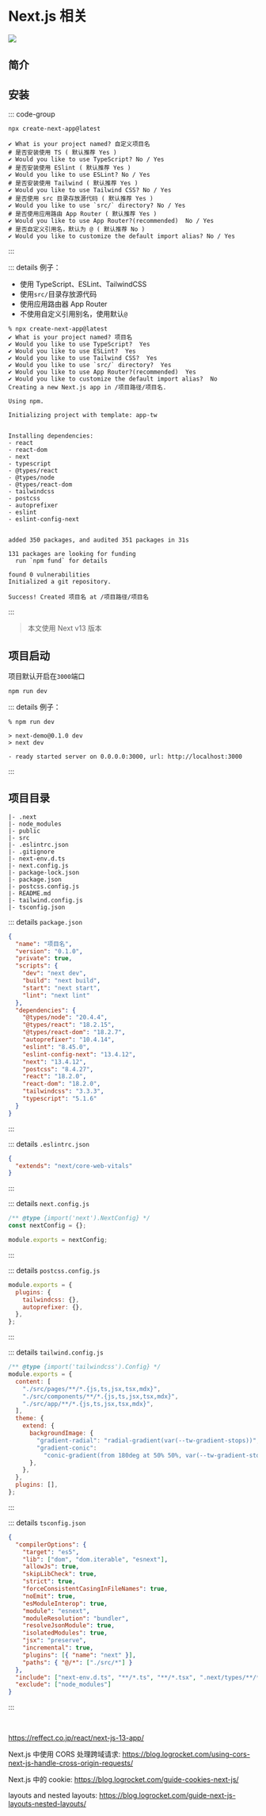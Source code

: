 # Next.js 相关

![](/images/next-js.webp)

## 简介

## 安装

::: code-group

```shell [命令]
npx create-next-app@latest
```

```shell [安装配置选项]
✔ What is your project named? 自定义项目名
# 是否安装使用 TS ( 默认推荐 Yes )
✔ Would you like to use TypeScript? No / Yes
# 是否安装使用 ESlint ( 默认推荐 Yes )
✔ Would you like to use ESLint? No / Yes
# 是否安装使用 Tailwind ( 默认推荐 Yes )
✔ Would you like to use Tailwind CSS? No / Yes
# 是否使用 src 目录存放源代码 ( 默认推荐 Yes )
✔ Would you like to use `src/` directory? No / Yes
# 是否使用应用路由 App Router ( 默认推荐 Yes )
✔ Would you like to use App Router?(recommended)  No / Yes
# 是否自定义引用名，默认为 @ ( 默认推荐 No )
✔ Would you like to customize the default import alias? No / Yes
```

:::

::: details 例子：

- 使用 TypeScript、ESLint、TailwindCSS
- 使用`src/`目录存放源代码
- 使用应用路由器 App Router
- 不使用自定义引用别名，使用默认`@`

```shell{1-8}
% npx create-next-app@latest
✔ What is your project named? 项目名
✔ Would you like to use TypeScript?  Yes
✔ Would you like to use ESLint?  Yes
✔ Would you like to use Tailwind CSS?  Yes
✔ Would you like to use `src/` directory?  Yes
✔ Would you like to use App Router?(recommended)  Yes
✔ Would you like to customize the default import alias?  No
Creating a new Next.js app in /项目路径/项目名.

Using npm.

Initializing project with template: app-tw


Installing dependencies:
- react
- react-dom
- next
- typescript
- @types/react
- @types/node
- @types/react-dom
- tailwindcss
- postcss
- autoprefixer
- eslint
- eslint-config-next


added 350 packages, and audited 351 packages in 31s

131 packages are looking for funding
  run `npm fund` for details

found 0 vulnerabilities
Initialized a git repository.

Success! Created 项目名 at /项目路径/项目名
```

:::

> 本文使用 Next v13 版本

## 项目启动

项目默认开启在`3000`端口

```shell
npm run dev
```

::: details 例子：

```shell{1}
% npm run dev

> next-demo@0.1.0 dev
> next dev

- ready started server on 0.0.0.0:3000, url: http://localhost:3000
```

:::

## 项目目录

```shell
|- .next
|- node_modules
|- public
|- src
|- .eslintrc.json
|- .gitignore
|- next-env.d.ts
|- next.config.js
|- package-lock.json
|- package.json
|- postcss.config.js
|- README.md
|- tailwind.config.js
|- tsconfig.json
```

::: details `package.json`

```json
{
  "name": "项目名",
  "version": "0.1.0",
  "private": true,
  "scripts": {
    "dev": "next dev",
    "build": "next build",
    "start": "next start",
    "lint": "next lint"
  },
  "dependencies": {
    "@types/node": "20.4.4",
    "@types/react": "18.2.15",
    "@types/react-dom": "18.2.7",
    "autoprefixer": "10.4.14",
    "eslint": "8.45.0",
    "eslint-config-next": "13.4.12",
    "next": "13.4.12",
    "postcss": "8.4.27",
    "react": "18.2.0",
    "react-dom": "18.2.0",
    "tailwindcss": "3.3.3",
    "typescript": "5.1.6"
  }
}
```

:::

::: details `.eslintrc.json`

```json
{
  "extends": "next/core-web-vitals"
}
```

:::

::: details `next.config.js`

```js
/** @type {import('next').NextConfig} */
const nextConfig = {};

module.exports = nextConfig;
```

:::

::: details `postcss.config.js`

```js
module.exports = {
  plugins: {
    tailwindcss: {},
    autoprefixer: {},
  },
};
```

:::

::: details `tailwind.config.js`

```js
/** @type {import('tailwindcss').Config} */
module.exports = {
  content: [
    "./src/pages/**/*.{js,ts,jsx,tsx,mdx}",
    "./src/components/**/*.{js,ts,jsx,tsx,mdx}",
    "./src/app/**/*.{js,ts,jsx,tsx,mdx}",
  ],
  theme: {
    extend: {
      backgroundImage: {
        "gradient-radial": "radial-gradient(var(--tw-gradient-stops))",
        "gradient-conic":
          "conic-gradient(from 180deg at 50% 50%, var(--tw-gradient-stops))",
      },
    },
  },
  plugins: [],
};
```

:::

::: details `tsconfig.json`

```json
{
  "compilerOptions": {
    "target": "es5",
    "lib": ["dom", "dom.iterable", "esnext"],
    "allowJs": true,
    "skipLibCheck": true,
    "strict": true,
    "forceConsistentCasingInFileNames": true,
    "noEmit": true,
    "esModuleInterop": true,
    "module": "esnext",
    "moduleResolution": "bundler",
    "resolveJsonModule": true,
    "isolatedModules": true,
    "jsx": "preserve",
    "incremental": true,
    "plugins": [{ "name": "next" }],
    "paths": { "@/*": ["./src/*"] }
  },
  "include": ["next-env.d.ts", "**/*.ts", "**/*.tsx", ".next/types/**/*.ts"],
  "exclude": ["node_modules"]
}
```

:::

<br/>

https://reffect.co.jp/react/next-js-13-app/

Next.js 中使用 CORS 处理跨域请求:
https://blog.logrocket.com/using-cors-next-js-handle-cross-origin-requests/

Next.js 中的 cookie:
https://blog.logrocket.com/guide-cookies-next-js/

layouts and nested layouts:
https://blog.logrocket.com/guide-next-js-layouts-nested-layouts/
